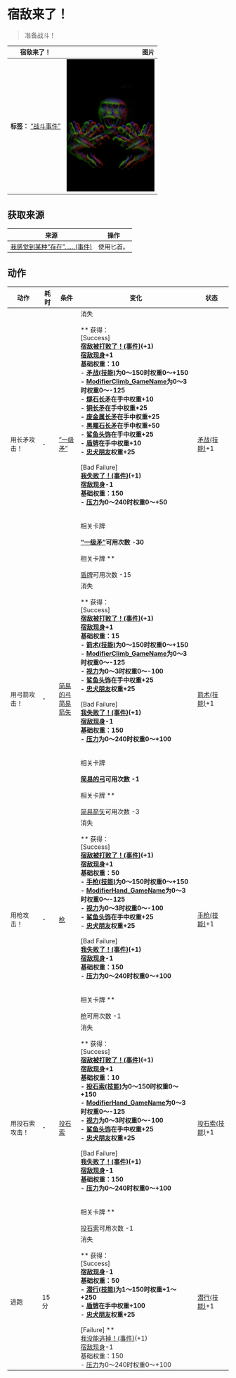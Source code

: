 # 宿敌来了！  
> 准备战斗！  
  
  宿敌来了！  |   图片   
 ----  |  ----:   
 **标签：**	[“战斗事件”](tag_FightEvent.md)  |  <img decoding="async" src="Sprite/Enemy.png" href="a.md" style="max-width:300px;max-height:300px;">   
  
## 获取来源  
来源  |  操作  
----  |  ----  
[我感觉到某种“存在”……(事件)](Event_EnemyPresence.md)  |  使用匕首。  
## 动作  
动作  |  耗时  |  条件  |  变化  |  状态  
----  |  ----  |  ----  |  ----  |  ----  
用长矛攻击！<br>  |  -  |  [“一级矛”](tag_Spear.md)  |  消失<br><br>** 获得： **<br>** [Success] **<br>  [宿敌被打败了！(事件)](Event_EnemyFightSuccess.md)(+1)<br>[宿敌现身](EnemyDefeated.md)+1<br>基础权重：10<br>- [矛战(技能)](Skill_SpearFighting.md)为0～150时权重0～+150<br>- [ModifierClimb_GameName](ModifierClimb.md)为0～3时权重0～-125<br>- [燧石长矛](SpearFlint.md)在手中权重+10<br>- [铜长矛](SpearCopper.md)在手中权重+25<br>- [废金属长矛](SpearScrap.md)在手中权重+25<br>- [黑曜石长矛](SpearObsidian.md)在手中权重+50<br>- [鲨鱼头饰](SharkHeadpiece.md)在手中权重+25<br>- [盾牌](Shield.md)在手中权重+10<br>- [忠犬朋友](DogFriend.md)权重+25<br><br>** [Bad Failure] **<br>  [我失败了！(事件)](Event_EnemyFightFailure.md)(+1)<br>[宿敌现身](EnemyDefeated.md)-1<br>基础权重：150<br>- [压力](Stress.md)为0～240时权重0～+50<br><br><br>** 相关卡牌 **<br><br>[“一级矛”](tag_Spear.md)可用次数  -30<br><br>** 相关卡牌 **<br><br>[盾牌](Shield.md)可用次数  -15  |  [矛战(技能)](Skill_SpearFighting.md)+1  
用弓箭攻击！<br>  |  -  |  [简易的弓](BowRustic.md)<br>[简易箭矢](ArrowSimple.md)  |  消失<br><br>** 获得： **<br>** [Success] **<br>  [宿敌被打败了！(事件)](Event_EnemyFightSuccess.md)(+1)<br>[宿敌现身](EnemyDefeated.md)+1<br>基础权重：15<br>- [箭术(技能)](Skill_Archery.md)为0～150时权重0～+150<br>- [ModifierClimb_GameName](ModifierClimb.md)为0～3时权重0～-125<br>- [视力](Myopia.md)为0～3时权重0～-100<br>- [鲨鱼头饰](SharkHeadpiece.md)在手中权重+25<br>- [忠犬朋友](DogFriend.md)权重+25<br><br>** [Bad Failure] **<br>  [我失败了！(事件)](Event_EnemyFightFailure.md)(+1)<br>[宿敌现身](EnemyDefeated.md)-1<br>基础权重：150<br>- [压力](Stress.md)为0～240时权重0～+100<br><br><br>** 相关卡牌 **<br><br>[简易的弓](BowRustic.md)可用次数  -1<br><br>** 相关卡牌 **<br><br>[简易箭矢](ArrowSimple.md)可用次数  -3  |  [箭术(技能)](Skill_Archery.md)+1  
用枪攻击！<br>  |  -  |  [枪](Gun.md)  |  消失<br><br>** 获得： **<br>** [Success] **<br>  [宿敌被打败了！(事件)](Event_EnemyFightSuccess.md)(+1)<br>[宿敌现身](EnemyDefeated.md)+1<br>基础权重：50<br>- [手枪(技能)](Skill_Handguns.md)为0～150时权重0～+150<br>- [ModifierHand_GameName](ModifierHand.md)为0～3时权重0～-125<br>- [视力](Myopia.md)为0～3时权重0～-100<br>- [鲨鱼头饰](SharkHeadpiece.md)在手中权重+25<br>- [忠犬朋友](DogFriend.md)权重+25<br><br>** [Bad Failure] **<br>  [我失败了！(事件)](Event_EnemyFightFailure.md)(+1)<br>[宿敌现身](EnemyDefeated.md)-1<br>基础权重：150<br>- [压力](Stress.md)为0～240时权重0～+100<br><br><br>** 相关卡牌 **<br><br>[枪](Gun.md)可用次数  -1  |  [手枪(技能)](Skill_Handguns.md)+1  
用投石索攻击！<br>  |  -  |  [投石索](Sling.md)  |  消失<br><br>** 获得： **<br>** [Success] **<br>  [宿敌被打败了！(事件)](Event_EnemyFightSuccess.md)(+1)<br>[宿敌现身](EnemyDefeated.md)+1<br>基础权重：10<br>- [投石索(技能)](Skill_Sling.md)为0～150时权重0～+150<br>- [ModifierHand_GameName](ModifierHand.md)为0～3时权重0～-125<br>- [视力](Myopia.md)为0～3时权重0～-100<br>- [鲨鱼头饰](SharkHeadpiece.md)在手中权重+25<br>- [忠犬朋友](DogFriend.md)权重+25<br><br>** [Bad Failure] **<br>  [我失败了！(事件)](Event_EnemyFightFailure.md)(+1)<br>[宿敌现身](EnemyDefeated.md)-1<br>基础权重：150<br>- [压力](Stress.md)为0～240时权重0～+100<br><br><br>** 相关卡牌 **<br><br>[投石索](Sling.md)可用次数  -1  |  [投石索(技能)](Skill_Sling.md)+1  
逃跑<br>  |  15分  |    |  消失<br><br>** 获得： **<br>** [Success] **<br>[宿敌现身](EnemyDefeated.md)-1<br>基础权重：50<br>- [潜行(技能)](Skill_Stealth.md)为1～150时权重+1～+250<br>- [盾牌](Shield.md)在手中权重+100<br>- [忠犬朋友](DogFriend.md)权重+25<br><br>** [Failure] **<br>  [我没能逃掉！(事件)](Event_EnemyFightFailedRetreat.md)(+1)<br>[宿敌现身](EnemyDefeated.md)-1<br>基础权重：150<br>- [压力](Stress.md)为0～240时权重0～+100<br>  |  [潜行(技能)](Skill_Stealth.md)+1  
